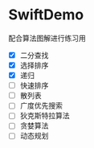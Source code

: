# SwiftDemo
配合算法图解进行练习用
- [x] 二分查找
- [x] 选择排序
- [x] 递归
- [ ] 快速排序
- [ ] 散列表
- [ ] 广度优先搜索
- [ ] 狄克斯特拉算法
- [ ] 贪婪算法
- [ ] 动态规划
